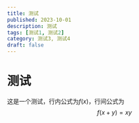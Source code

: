 ```yaml
---
title: 测试
published: 2023-10-01
description: 测试
tags: [测试1, 测试2]
category: 测试3, 测试4
draft: false
---
```


# 测试

这是一个测试，行内公式为$f(x)$，行间公式为
$$
f(x+y)=xy
$$
